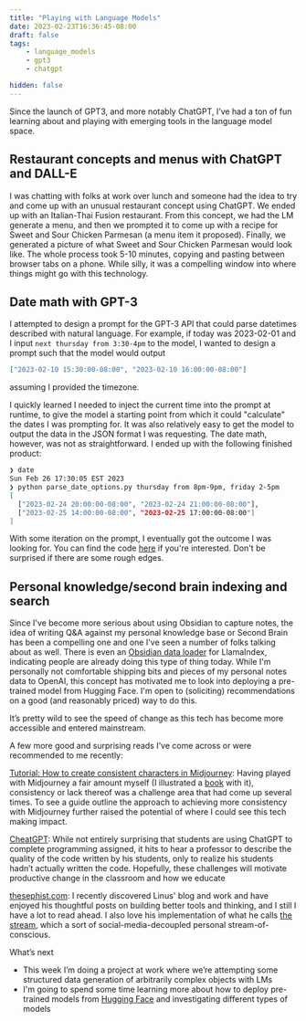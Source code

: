 ```yaml
---
title: "Playing with Language Models"
date: 2023-02-23T16:36:45-08:00
draft: false
tags:
    - language_models
    - gpt3
    - chatgpt

hidden: false
---
```


Since the launch of GPT3, and more notably ChatGPT, I’ve had a ton of fun learning about and playing with emerging tools in the language model space.

## Restaurant concepts and menus with ChatGPT and DALL-E

I was chatting with folks at work over lunch and someone had the idea to try and come up with an unusual restaurant concept using ChatGPT. We ended up with an Italian-Thai Fusion restaurant. From this concept, we had the LM generate a menu, and then we prompted it to come up with a recipe for Sweet and Sour Chicken Parmesan (a menu item it proposed). Finally, we generated a picture of what Sweet and Sour Chicken Parmesan would look like. The whole process took 5-10 minutes, copying and pasting between browser tabs on a phone. While silly, it was a compelling window into where things might go with this technology.

## Date math with GPT-3

I attempted to design a prompt for the GPT-3 API that could parse datetimes described with natural language. For example, if today was 2023-02-01 and I input `next thursday from 3:30-4pm` to the model, I wanted to design a prompt such that the model would output

```json
["2023-02-10 15:30:00-08:00", "2023-02-10 16:00:00-08:00"]
```

assuming I provided the timezone.

I quickly learned I needed to inject the current time into the prompt at runtime, to give the model a starting point from which it could "calculate" the dates I was prompting for. It was also relatively easy to get the model to output the data in the JSON format I was requesting. The date math, however, was not as straightforward. I ended up with the following finished product:

```sh
❯ date
Sun Feb 26 17:30:05 EST 2023
❯ python parse_date_options.py thursday from 8pm-9pm, friday 2-5pm
[
  ["2023-02-24 20:00:00-08:00", "2023-02-24 21:00:00-08:00"],
  ["2023-02-25 14:00:00-08:00", "2023-02-25 17:00:00-08:00"]
]
```

With some iteration on the prompt, I eventually got the outcome I was looking for. You can find the code [here](https://gist.github.com/danielcorin/c19483b9c52c1e2970db9f6f2493e7d7) if you're interested. Don't be surprised if there are some rough edges.

## Personal knowledge/second brain indexing and search

Since I've become more serious about using Obsidian to capture notes, the idea of writing Q&A against my personal knowledge base or Second Brain has been a compelling one and one I've seen a number of folks talking about as well. There is even an [Obsidian data loader](https://llamahub.ai/l/obsidian) for LlamaIndex, indicating people are already doing this type of thing today. While I'm personally not comfortable shipping bits and pieces of my personal notes data to OpenAI, this concept has motivated me to look into deploying a pre-trained model from Hugging Face. I'm open to (soliciting) recommendations on a good (and reasonably priced) way to do this.

It’s pretty wild to see the speed of change as this tech has become more accessible and entered mainstream.

A few more good and surprising reads I’ve come across or were recommended to me recently:

[Tutorial: How to create consistent characters in Midjourney](https://linusekenstam.substack.com/p/tutorial-how-to-create-consistent): Having played with Midjourney a fair amount myself (I illustrated a [book]([https://adventure-of-penelope.vercel.app](https://adventure-of-penelope.vercel.app/)) with it), consistency or lack thereof was a challenge area that had come up several times. To see a guide outline the approach to achieving more consistency with Midjourney further raised the potential of where I could see this tech making impact.

[CheatGPT](https://blog.humphd.org/cheatgpt/): While not entirely surprising that students are using ChatGPT to complete programming assigned, it hits to hear a professor to describe the quality of the code written by his students, only to realize his students hadn’t actually written the code. Hopefully, these challenges will motivate productive change in the classroom and how we educate

[thesephist.com](https://thesephist.com/): I recently discovered Linus' blog and work and have enjoyed his thoughtful posts on building better tools and thinking, and I still I have a lot to read ahead. I also love his implementation of what he calls [the stream](https://stream.thesephist.com/), which a sort of social-media-decoupled personal stream-of-conscious.

What’s next

- This week I’m doing a project at work where we’re attempting some structured data generation of arbitrarily complex objects with LMs
- I'm going to spend some time learning more about how to deploy pre-trained models from [Hugging Face](https://huggingface.co/) and investigating different types of models
